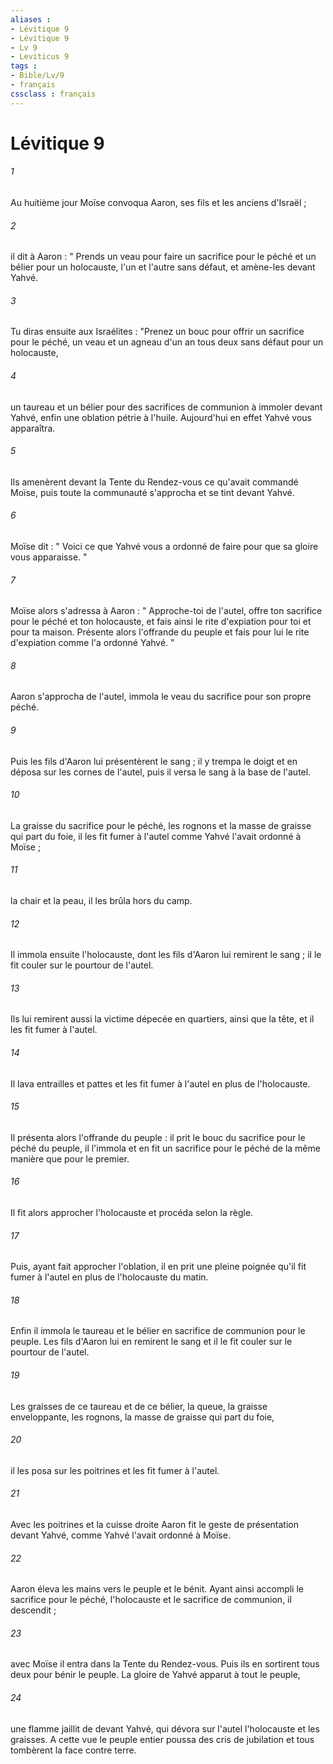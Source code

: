 ```yaml
---
aliases : 
- Lévitique 9
- Lévitique 9
- Lv 9
- Leviticus 9
tags : 
- Bible/Lv/9
- français
cssclass : français
---
```


# Lévitique 9

###### 1
Au huitième jour Moïse convoqua Aaron, ses fils et les anciens d'Israël ; 
###### 2
il dit à Aaron : " Prends un veau pour faire un sacrifice pour le péché et un bélier pour un holocauste, l'un et l'autre sans défaut, et amène-les devant Yahvé. 
###### 3
Tu diras ensuite aux Israélites : "Prenez un bouc pour offrir un sacrifice pour le péché, un veau et un agneau d'un an tous deux sans défaut pour un holocauste, 
###### 4
un taureau et un bélier pour des sacrifices de communion à immoler devant Yahvé, enfin une oblation pétrie à l'huile. Aujourd'hui en effet Yahvé vous apparaîtra. 
###### 5
Ils amenèrent devant la Tente du Rendez-vous ce qu'avait commandé Moïse, puis toute la communauté s'approcha et se tint devant Yahvé. 
###### 6
Moïse dit : " Voici ce que Yahvé vous a ordonné de faire pour que sa gloire vous apparaisse. " 
###### 7
Moïse alors s'adressa à Aaron : " Approche-toi de l'autel, offre ton sacrifice pour le péché et ton holocauste, et fais ainsi le rite d'expiation pour toi et pour ta maison. Présente alors l'offrande du peuple et fais pour lui le rite d'expiation comme l'a ordonné Yahvé. "
###### 8
Aaron s'approcha de l'autel, immola le veau du sacrifice pour son propre péché. 
###### 9
Puis les fils d'Aaron lui présentèrent le sang ; il y trempa le doigt et en déposa sur les cornes de l'autel, puis il versa le sang à la base de l'autel. 
###### 10
La graisse du sacrifice pour le péché, les rognons et la masse de graisse qui part du foie, il les fit fumer à l'autel comme Yahvé l'avait ordonné à Moïse ; 
###### 11
la chair et la peau, il les brûla hors du camp. 
###### 12
Il immola ensuite l'holocauste, dont les fils d'Aaron lui remirent le sang ; il le fit couler sur le pourtour de l'autel. 
###### 13
Ils lui remirent aussi la victime dépecée en quartiers, ainsi que la tête, et il les fit fumer à l'autel. 
###### 14
Il lava entrailles et pattes et les fit fumer à l'autel en plus de l'holocauste. 
###### 15
Il présenta alors l'offrande du peuple : il prit le bouc du sacrifice pour le péché du peuple, il l'immola et en fit un sacrifice pour le péché de la même manière que pour le premier. 
###### 16
Il fit alors approcher l'holocauste et procéda selon la règle. 
###### 17
Puis, ayant fait approcher l'oblation, il en prit une pleine poignée qu'il fit fumer à l'autel en plus de l'holocauste du matin. 
###### 18
Enfin il immola le taureau et le bélier en sacrifice de communion pour le peuple. Les fils d'Aaron lui en remirent le sang et il le fit couler sur le pourtour de l'autel. 
###### 19
Les graisses de ce taureau et de ce bélier, la queue, la graisse enveloppante, les rognons, la masse de graisse qui part du foie, 
###### 20
il les posa sur les poitrines et les fit fumer à l'autel. 
###### 21
Avec les poitrines et la cuisse droite Aaron fit le geste de présentation devant Yahvé, comme Yahvé l'avait ordonné à Moïse. 
###### 22
Aaron éleva les mains vers le peuple et le bénit. Ayant ainsi accompli le sacrifice pour le péché, l'holocauste et le sacrifice de communion, il descendit ; 
###### 23
avec Moïse il entra dans la Tente du Rendez-vous. Puis ils en sortirent tous deux pour bénir le peuple. La gloire de Yahvé apparut à tout le peuple, 
###### 24
une flamme jaillit de devant Yahvé, qui dévora sur l'autel l'holocauste et les graisses. A cette vue le peuple entier poussa des cris de jubilation et tous tombèrent la face contre terre. 
